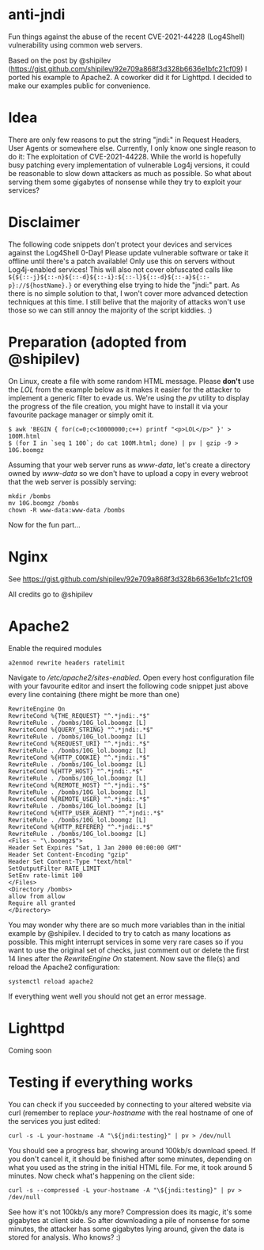 # anti-jndi
Fun things against the abuse of the recent CVE-2021-44228 (Log4Shell) vulnerability using common web servers.

Based on the post by @shipilev (https://gist.github.com/shipilev/92e709a868f3d328b6636e1bfc21cf09) I ported his example to Apache2. A coworker did it for Lighttpd. I decided to make our examples public for convenience.

# Idea
There are only few reasons to put the string "jndi:" in Request Headers, User Agents or somewhere else. Currently, I only know one single reason to do it: The exploitation of CVE-2021-44228.
While the world is hopefully busy patching every implementation of vulnerable Log4j versions, it could be reasonable to slow down attackers as much as possible. So what about serving them some gigabytes of nonsense while they try to exploit your services?</details>

# Disclaimer
The following code snippets don't protect your devices and services against the Log4Shell 0-Day! Please update vulnerable software or take it offline until there's a patch available! Only use this on servers without Log4j-enabled services!
This will also not cover obfuscated calls like ```${${::-j}${::-n}${::-d}${::-i}:${::-l}${::-d}${::-a}${::-p}://${hostName}.}``` or everything else trying to hide the "jndi:" part. As there is no simple solution to that, I won't cover more advanced detection techniques at this time. I still belive that the majority of attacks won't use those so we can still annoy the majority of the script kiddies. :)

# Preparation (adopted from @shipilev)
On Linux, create a file with some random HTML message. Please **don't** use the *LOL* from the example below as it makes it easier for the attacker to implement a generic filter to evade us. We're using the *pv* utility to display the progress of the file creation, you might have to install it via your favourite package manager or simply omit it.
```
$ awk 'BEGIN { for(c=0;c<10000000;c++) printf "<p>LOL</p>" }' > 100M.html
$ (for I in `seq 1 100`; do cat 100M.html; done) | pv | gzip -9 > 10G.boomgz
```
Assuming that your web server runs as *www-data*, let's create a directory owned by *www-data* so we don't have to upload a copy in every webroot that the web server is possibly serving:
```
mkdir /bombs
mv 10G.boomgz /bombs
chown -R www-data:www-data /bombs
```
Now for the fun part...
# Nginx
See https://gist.github.com/shipilev/92e709a868f3d328b6636e1bfc21cf09

All credits go to @shipilev
# Apache2
Enable the required modules
```
a2enmod rewrite headers ratelimit
```
Navigate to */etc/apache2/sites-enabled*.
Open every host configuration file with your favourite editor and insert the following code snippet just above every line containing *</VirtualHost>* (there might be more than one)
```
RewriteEngine On
RewriteCond %{THE_REQUEST} "^.*jndi:.*$"
RewriteRule . /bombs/10G_lol.boomgz [L]
RewriteCond %{QUERY_STRING} "^.*jndi:.*$"
RewriteRule . /bombs/10G_lol.boomgz [L]
RewriteCond %{REQUEST_URI} "^.*jndi:.*$"
RewriteRule . /bombs/10G_lol.boomgz [L]
RewriteCond %{HTTP_COOKIE} "^.*jndi:.*$"
RewriteRule . /bombs/10G_lol.boomgz [L]
RewriteCond %{HTTP_HOST} "^.*jndi:.*$"
RewriteRule . /bombs/10G_lol.boomgz [L]
RewriteCond %{REMOTE_HOST} "^.*jndi:.*$"
RewriteRule . /bombs/10G_lol.boomgz [L]
RewriteCond %{REMOTE_USER} "^.*jndi:.*$"
RewriteRule . /bombs/10G_lol.boomgz [L]
RewriteCond %{HTTP_USER_AGENT} "^.*jndi:.*$"
RewriteRule . /bombs/10G_lol.boomgz [L]
RewriteCond %{HTTP_REFERER} "^.*jndi:.*$"
RewriteRule . /bombs/10G_lol.boomgz [L]
<Files ~ "\.boomgz$">
Header Set Expires "Sat, 1 Jan 2000 00:00:00 GMT"
Header Set Content-Encoding "gzip"
Header Set Content-Type "text/html"
SetOutputFilter RATE_LIMIT
SetEnv rate-limit 100
</Files>
<Directory /bombs>
allow from allow
Require all granted
</Directory>
```
You may wonder why there are so much more variables than in the initial example by @shipilev. I decided to try to catch as many locations as possible. This might interrupt services in some very rare cases so if you want to use the original set of checks, just comment out or delete the first 14 lines after the *RewriteEngine On* statement.
Now save the file(s) and reload the Apache2 configuration:
```
systemctl reload apache2
```
If everything went well you should not get an error message.
# Lighttpd
Coming soon
# Testing if everything works
You can check if you succeeded by connecting to your altered website via curl (remember to replace *your-hostname* with the real hostname of one of the services you just edited:
```
curl -s -L your-hostname -A "\${jndi:testing}" | pv > /dev/null
```
You should see a progress bar, showing around 100kb/s download speed. If you don't cancel it, it should be finished after some minutes, depending on what you used as the string in the initial HTML file. For me, it took around 5 minutes.
Now check what's happening on the client side:
```
curl -s --compressed -L your-hostname -A "\${jndi:testing}" | pv > /dev/null
```
See how it's not 100kb/s any more? Compression does its magic, it's some gigabytes at client side. So after downloading a pile of nonsense for some minutes, the attacker has some gigabytes lying around, given the data is stored for analysis. Who knows? :)
